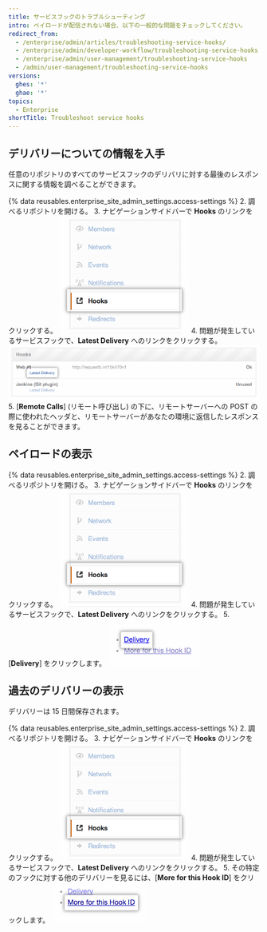 ```yaml
---
title: サービスフックのトラブルシューティング
intro: ペイロードが配信されない場合、以下の一般的な問題をチェックしてください。
redirect_from:
  - /enterprise/admin/articles/troubleshooting-service-hooks/
  - /enterprise/admin/developer-workflow/troubleshooting-service-hooks
  - /enterprise/admin/user-management/troubleshooting-service-hooks
  - /admin/user-management/troubleshooting-service-hooks
versions:
  ghes: '*'
  ghae: '*'
topics:
  - Enterprise
shortTitle: Troubleshoot service hooks
---
```


## デリバリーについての情報を入手

任意のリポジトリのすべてのサービスフックのデリバリに対する最後のレスポンスに関する情報を調べることができます。

{% data reusables.enterprise_site_admin_settings.access-settings %}
2. 調べるリポジトリを開ける。
3. ナビゲーションサイドバーで **Hooks** のリンクをクリックする。 ![フックのサイドバー](/assets/images/enterprise/settings/Enterprise-Hooks-Sidebar.png)
4. 問題が発生しているサービスフックで、**Latest Delivery** へのリンクをクリックする。 ![フックの詳細](/assets/images/enterprise/settings/Enterprise-Hooks-Details.png)
5. [**Remote Calls**] (リモート呼び出し) の下に、リモートサーバーへの POST の際に使われたヘッダと、リモートサーバーがあなたの環境に返信したレスポンスを見ることができます。

## ペイロードの表示

{% data reusables.enterprise_site_admin_settings.access-settings %}
2. 調べるリポジトリを開ける。
3. ナビゲーションサイドバーで **Hooks** のリンクをクリックする。 ![フックのサイドバー](/assets/images/enterprise/settings/Enterprise-Hooks-Sidebar.png)
4. 問題が発生しているサービスフックで、**Latest Delivery** へのリンクをクリックする。
5. [**Delivery**] をクリックします。 ![ペイロードの表示](/assets/images/enterprise/settings/Enterprise-Hooks-Payload.png)

## 過去のデリバリーの表示

デリバリーは 15 日間保存されます。

{% data reusables.enterprise_site_admin_settings.access-settings %}
2. 調べるリポジトリを開ける。
3. ナビゲーションサイドバーで **Hooks** のリンクをクリックする。 ![フックのサイドバー](/assets/images/enterprise/settings/Enterprise-Hooks-Sidebar.png)
4. 問題が発生しているサービスフックで、**Latest Delivery** へのリンクをクリックする。
5. その特定のフックに対する他のデリバリーを見るには、[**More for this Hook ID**] をクリックします。 ![デリバリーをさらに表示](/assets/images/enterprise/settings/Enterprise-Hooks-More-Deliveries.png)
